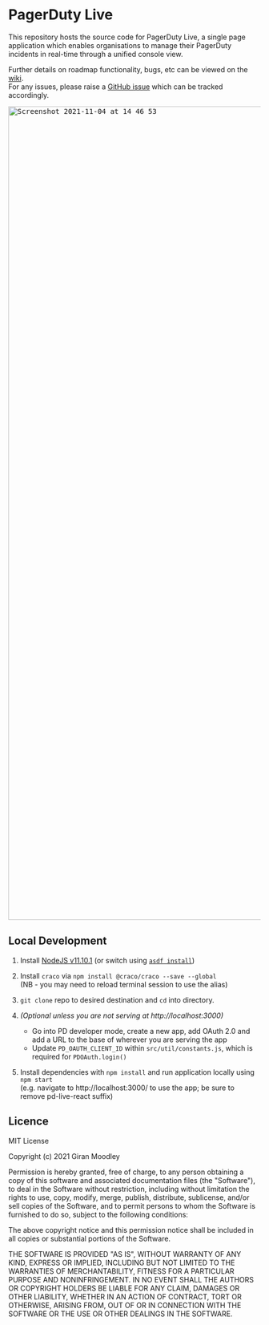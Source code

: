 # PagerDuty Live

This repository hosts the source code for PagerDuty Live, a single page application which enables organisations to manage their PagerDuty incidents in real-time through a unified console view.

Further details on roadmap functionality, bugs, etc can be viewed on the [wiki](https://github.com/giranm/pd-live-react/wiki).  
For any issues, please raise a [GitHub issue](https://github.com/giranm/pd-live-react/issues/new) which can be tracked accordingly.

<kbd>
<img width="1623" alt="Screenshot 2021-11-04 at 14 46 53" src="https://user-images.githubusercontent.com/20474443/140336293-32b06e7b-c375-4783-aac1-062b08bfe39a.png">
</kbd>

## Local Development

1. Install [NodeJS v11.10.1](https://nodejs.org/tr/blog/release/v11.10.1/) (or switch using [`asdf install`](https://github.com/asdf-vm/asdf))

2. Install `craco` via `npm install @craco/craco --save --global`  
   (NB - you may need to reload terminal session to use the alias)

3. `git clone` repo to desired destination and `cd` into directory.

4. _(Optional unless you are not serving at http://localhost:3000)_

   - Go into PD developer mode, create a new app, add OAuth 2.0 and add a URL to the base of wherever you are serving the app
   - Update `PD_OAUTH_CLIENT_ID` within `src/util/constants.js`, which is required for `PDOAuth.login()`

5. Install dependencies with `npm install` and run application locally using `npm start`  
   (e.g. navigate to http://localhost:3000/ to use the app; be sure to remove pd-live-react suffix)

## Licence

MIT License

Copyright (c) 2021 Giran Moodley

Permission is hereby granted, free of charge, to any person obtaining a copy
of this software and associated documentation files (the "Software"), to deal
in the Software without restriction, including without limitation the rights
to use, copy, modify, merge, publish, distribute, sublicense, and/or sell
copies of the Software, and to permit persons to whom the Software is
furnished to do so, subject to the following conditions:

The above copyright notice and this permission notice shall be included in all
copies or substantial portions of the Software.

THE SOFTWARE IS PROVIDED "AS IS", WITHOUT WARRANTY OF ANY KIND, EXPRESS OR
IMPLIED, INCLUDING BUT NOT LIMITED TO THE WARRANTIES OF MERCHANTABILITY,
FITNESS FOR A PARTICULAR PURPOSE AND NONINFRINGEMENT. IN NO EVENT SHALL THE
AUTHORS OR COPYRIGHT HOLDERS BE LIABLE FOR ANY CLAIM, DAMAGES OR OTHER
LIABILITY, WHETHER IN AN ACTION OF CONTRACT, TORT OR OTHERWISE, ARISING FROM,
OUT OF OR IN CONNECTION WITH THE SOFTWARE OR THE USE OR OTHER DEALINGS IN THE
SOFTWARE.
